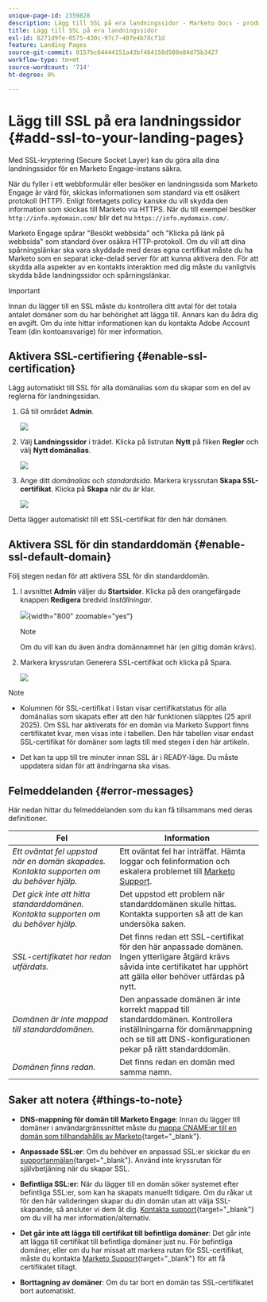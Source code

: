 ```yaml
---
unique-page-id: 2359828
description: Lägg till SSL på era landningssidor - Marketo Docs - produktdokumentation
title: Lägg till SSL på era landningssidor
exl-id: 8271d9fe-0575-430c-97c7-407e4b78cf1d
feature: Landing Pages
source-git-commit: 0157bc64444151a43bf464158d508e84d75b3427
workflow-type: tm+mt
source-wordcount: '714'
ht-degree: 0%

---
```


# Lägg till SSL på era landningssidor {#add-ssl-to-your-landing-pages}

Med SSL-kryptering (Secure Socket Layer) kan du göra alla dina landningssidor för en Marketo Engage-instans säkra.

När du fyller i ett webbformulär eller besöker en landningssida som Marketo Engage är värd för, skickas informationen som standard via ett osäkert protokoll (HTTP). Enligt företagets policy kanske du vill skydda den information som skickas till Marketo via HTTPS. När du till exempel besöker `http://info.mydomain.com/` blir det nu `https://info.mydomain.com/`.

Marketo Engage spårar &quot;Besökt webbsida&quot; och &quot;Klicka på länk på webbsida&quot; som standard över osäkra HTTP-protokoll. Om du vill att dina spårningslänkar ska vara skyddade med deras egna certifikat måste du ha Marketo som en separat icke-delad server för att kunna aktivera den. För att skydda alla aspekter av en kontakts interaktion med dig måste du vanligtvis skydda både landningssidor och spårningslänkar.

>[!IMPORTANT]
>
>Innan du lägger till en SSL måste du kontrollera ditt avtal för det totala antalet domäner som du har behörighet att lägga till. Annars kan du ådra dig en avgift. Om du inte hittar informationen kan du kontakta Adobe Account Team (din kontoansvarige) för mer information.

## Aktivera SSL-certifiering {#enable-ssl-certification}

Lägg automatiskt till SSL för alla domänalias som du skapar som en del av reglerna för landningssidan.

1. Gå till området **Admin**.

   ![](assets/add-ssl-to-your-landing-pages-1.png)

1. Välj **Landningssidor** i trädet. Klicka på listrutan **Nytt** på fliken **Regler** och välj **Nytt domänalias**.

   ![](assets/add-ssl-to-your-landing-pages-2.png)

1. Ange ditt _domänalias_ och _standardsida_. Markera kryssrutan **Skapa SSL-certifikat**. Klicka på **Skapa** när du är klar.

   ![](assets/add-ssl-to-your-landing-pages-3.png)

Detta lägger automatiskt till ett SSL-certifikat för den här domänen.

## Aktivera SSL för din standarddomän {#enable-ssl-default-domain}

Följ stegen nedan för att aktivera SSL för din standarddomän.

1. I avsnittet **Admin** väljer du **Startsidor**. Klicka på den orangefärgade knappen **Redigera** bredvid _Inställningar_.

   ![](assets/add-ssl-to-your-landing-pages-4.png){width="800" zoomable="yes"}

   >[!NOTE]
   >
   >Om du vill kan du även ändra domännamnet här (en giltig domän krävs).

1. Markera kryssrutan Generera SSL-certifikat och klicka på Spara.

   ![](assets/add-ssl-to-your-landing-pages-5.png)

>[!NOTE]
>
>* Kolumnen för SSL-certifikat i listan visar certifikatstatus för alla domänalias som skapats efter att den här funktionen släpptes (25 april 2025). Om SSL har aktiverats för en domän via Marketo Support finns certifikatet kvar, men visas inte i tabellen. Den här tabellen visar endast SSL-certifikat för domäner som lagts till med stegen i den här artikeln.
>
>* Det kan ta upp till tre minuter innan SSL är i READY-läge. Du måste uppdatera sidan för att ändringarna ska visas.

## Felmeddelanden {#error-messages}

Här nedan hittar du felmeddelanden som du kan få tillsammans med deras definitioner.

<table><thead>
  <tr>
    <th>Fel</th>
    <th>Information</th>
  </tr></thead>
<tbody>
  <tr>
    <td><i>Ett oväntat fel uppstod när en domän skapades. Kontakta supporten om du behöver hjälp.</i></td>
    <td>Ett oväntat fel har inträffat. Hämta loggar och felinformation och eskalera problemet till <a href="https://nation.marketo.com/t5/support/ct-p/Support" target="_blank">Marketo Support</a>.</td>
  </tr>
  <tr>
    <td><i>Det gick inte att hitta standarddomänen. Kontakta supporten om du behöver hjälp.</i></td>
    <td>Det uppstod ett problem när standarddomänen skulle hittas. Kontakta supporten så att de kan undersöka saken.</td>
  </tr>
  <tr>
    <td><i>SSL-certifikatet har redan utfärdats.</i></td>
    <td>Det finns redan ett SSL-certifikat för den här anpassade domänen. Ingen ytterligare åtgärd krävs såvida inte certifikatet har upphört att gälla eller behöver utfärdas på nytt.</td>
  </tr>
  <tr>
    <td><i>Domänen är inte mappad till standarddomänen.</i></td>
    <td>Den anpassade domänen är inte korrekt mappad till standarddomänen. Kontrollera inställningarna för domänmappning och se till att DNS-konfigurationen pekar på rätt standarddomän.</td>
  </tr>
  <tr>
    <td><i>Domänen finns redan.</i></td>
    <td>Det finns redan en domän med samma namn.</td>
  </tr>
</tbody></table>

## Saker att notera {#things-to-note}

* **DNS-mappning för domän till Marketo Engage**: Innan du lägger till domäner i användargränssnittet måste du [mappa CNAME:er till en domän som tillhandahålls av Marketo](https://experienceleague.adobe.com/sv/docs/marketo/using/getting-started/initial-setup/setup-steps#customize-your-landing-page-urls-with-a-cname){target="_blank"}.

* **Anpassade SSL:er**: Om du behöver en anpassad SSL:er skickar du en [supportanmälan](https://nation.marketo.com/t5/support/ct-p/Support){target="_blank"}. Använd inte kryssrutan för självbetjäning när du skapar SSL.

* **Befintliga SSL:er**: När du lägger till en domän söker systemet efter befintliga SSL:er, som kan ha skapats manuellt tidigare. Om du råkar ut för den här valideringen skapar du din domän utan att välja SSL-skapande, så ansluter vi dem åt dig. [Kontakta support](https://nation.marketo.com/t5/support/ct-p/Support){target="_blank"} om du vill ha mer information/alternativ.

* **Det går inte att lägga till certifikat till befintliga domäner**: Det går inte att lägga till certifikat till befintliga domäner just nu. För befintliga domäner, eller om du har missat att markera rutan för SSL-certifikat, måste du kontakta [Marketo Support](https://nation.marketo.com/t5/support/ct-p/Support){target="_blank"} för att få certifikatet tillagt.

* **Borttagning av domäner**: Om du tar bort en domän tas SSL-certifikatet bort automatiskt.
